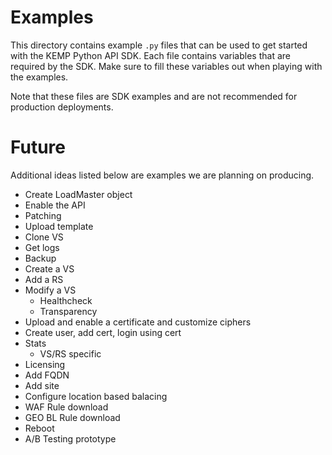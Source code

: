 Examples
=======

This directory contains example `.py` files that can be used to get started with the KEMP Python API SDK. Each file contains variables that are required by the SDK. Make sure to fill these variables out when playing with the examples.


Note that these files are SDK examples and are not recommended for production deployments.

Future
=====
Additional ideas listed below are examples we are planning on producing.

* Create LoadMaster object
* Enable the API
* Patching
* Upload template
* Clone VS
* Get logs
* Backup
* Create a VS
* Add a RS
* Modify a VS
	* Healthcheck
	* Transparency
* Upload and enable a certificate and customize ciphers
* Create user, add cert, login using cert
* Stats
	* VS/RS specific
* Licensing
* Add FQDN
* Add site
* Configure location based balacing
* WAF Rule download
* GEO BL Rule download
* Reboot
* A/B Testing prototype